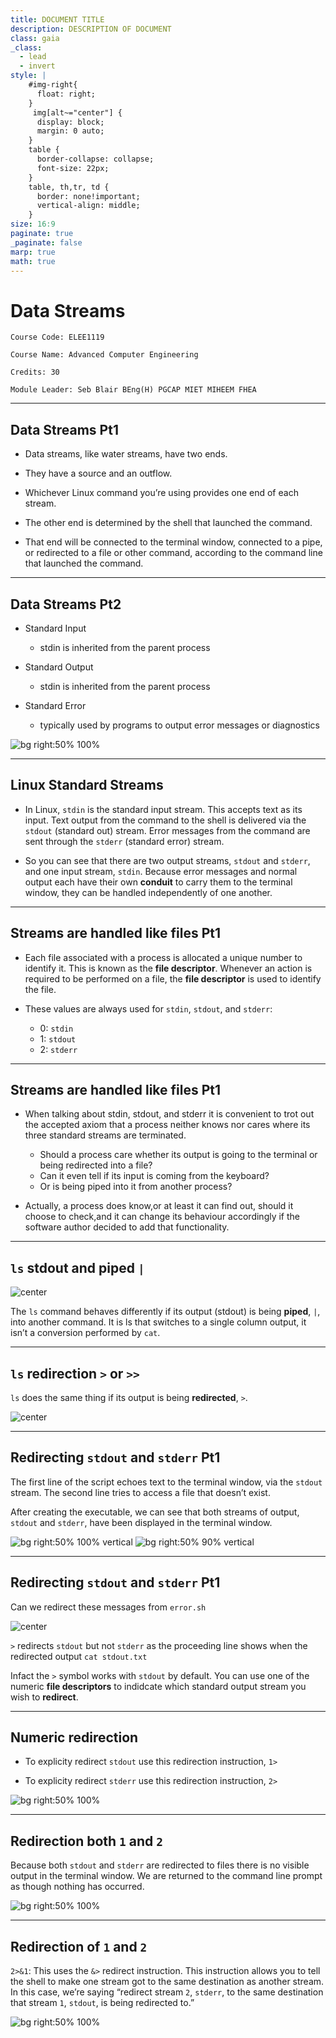 ```yaml
---
title: DOCUMENT TITLE
description: DESCRIPTION OF DOCUMENT
class: gaia
_class:
  - lead
  - invert
style: |
    #img-right{
      float: right;
    }
     img[alt~="center"] {
      display: block;
      margin: 0 auto;
    }
    table {
      border-collapse: collapse;
      font-size: 22px;
    }
    table, th,tr, td {
      border: none!important;
      vertical-align: middle;
    }
size: 16:9
paginate: true
_paginate: false
marp: true
math: true
---
```


# Data Streams

    Course Code: ELEE1119

    Course Name: Advanced Computer Engineering

    Credits: 30

    Module Leader: Seb Blair BEng(H) PGCAP MIET MIHEEM FHEA

---

## Data Streams Pt1

- Data streams, like water streams, have two ends. ​

- They have a source and an outflow. ​

- Whichever Linux command you’re using provides one end of each stream. ​

- The other end is determined by the shell that launched the command. ​

- That end will be connected to the terminal window, connected to a pipe, or redirected to a file or other command, according to the command line that launched the command.​

---

## Data Streams Pt2

- Standard Input​
  - stdin is inherited from the parent process​

- Standard Output​
  - stdin is inherited from the parent process​

- Standard Error​
  - typically used by programs to output error messages or diagnostics ​

![bg right:50% 100%](../../figures/datastreams.png)​

<!-- 
stdin and stdout: unless redirected 

stderr stream is independent to stdout and therefore can be redirected separately..
-->
---

## Linux Standard Streams

- In Linux, `stdin` is the standard input stream. This accepts text as its input. Text output from the command to the shell is delivered via the `stdout` (standard out) stream. Error messages from the command are sent through the `stderr` (standard error) stream.​​

- So you can see that there are two output streams, `stdout` and `stderr`, and one input stream, `stdin`. Because error messages and normal output each have their own **conduit** to carry them to the terminal window, they can be handled independently of one another.​

---
## Streams ​are handled like files Pt1

- Each file associated with a process is allocated a unique number to identify it. This is known as the **file descriptor**. Whenever an action is required to be performed on a file, the **file descriptor** is used to identify the file.​

- These values are always used for `stdin`, `stdout`, and `stderr`:​
  - 0: `stdin​`
  - 1: `stdout`​
  - 2: `stderr​`

<!-- ​Streams in Linux, like almost everything else, are treated as though they were files. You can **read** text from a file, and you can write text into a file. Both of these actions involve a **stream** of data. -->

---
## Streams ​are handled like files Pt1

- When talking about stdin, stdout, and stderr it is convenient to trot out the accepted axiom that a process neither knows nor cares where its three standard streams are terminated. ​
  - Should a process care whether its output is going to the terminal or being redirected into a file? ​
  - Can it even tell if its input is coming from the keyboard?​
  - Or is being piped into it from another process?​

- Actually, a process does know,or at least it can find out, should it choose to check,and it can change its behaviour accordingly if the software author decided to add that functionality.​

---

## `ls` stdout and piped `|`

![center](../../figures/ls.png)

​The `ls` command behaves differently if its output (stdout) is being **piped**, `|`, into another command. It is ls that switches to a single column output, it isn’t a conversion performed by `cat`. ​

---

## `ls` redirection `>` or `>>`

`ls` does the same thing if its output is being **redirected**, `>`.

![center](../../figures/lsRedirection.png)

---

## Redirecting `stdout` and `stderr` Pt1

The first line of the script echoes text to the terminal window, via the `stdout` stream. The second line tries to access a file that doesn’t exist.

After creating the executable, we can see that both streams of output, `stdout` and `stderr`, have been displayed in the terminal window.​

![bg right:50% 100% vertical](../../figures/errorsh.png)
![bg right:50% 90% vertical](../../figures/errorshoutput.png)

---


## Redirecting `stdout` and `stderr` Pt1

Can we redirect these messages from `error.sh`

![center](../../figures/errorshredirectionstdout.png)

`>` redirects `stdout` but not `stderr` as the proceeding line shows when the redirected output `cat stdout.txt`

Infact the `>` symbol works with `stdout` by default. You can use one of the numeric **file descriptors** to indidcate which standard output stream you wish to **redirect**.

---

## Numeric redirection

- To explicity redirect `stdout` use this redirection instruction, `1>`

- To explicity redirect `stderr` use this redirection instruction, `2>`

![bg right:50% 100%](../../figures/numericredirect.png)

---

## Redirection both `1` and `2`

Because both `stdout` and `stderr` are redirected to files there is no visible output in the terminal window. We are returned to the command line prompt as though nothing has occurred.​

![bg right:50% 100%](../../figures/errorshredirectionsbothseperatefiles.png)

---

## Redirection of `1` and `2`

`2>&1`: This uses the `&>` redirect instruction. This instruction allows you to tell the shell to make one stream got to the same destination as another stream. In this case, we’re saying “redirect stream `2`, `stderr`, to the same destination that stream `1`, `stdout`, is being redirected to.”​

![bg right:50% 100%](../../figures/errorshredirectionsbothsamefile.png)